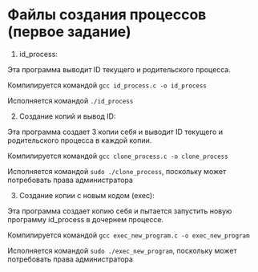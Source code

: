 # Файлы создания процессов (первое задание)

1. id_process:

Эта программа выводит ID текущего и родительского процесса. 

Компилируется командой ```gcc id_process.c -o id_process```

Исполняется командой ```./id_process```

2. Создание копий и вывод ID:

Эта программа создает 3 копии себя и выводит ID текущего и родительского процесса в каждой копии.

Компилируется командой ```gcc clone_process.c -o clone_process```

Исполняется командой ```sudo ./clone_process```, поскольку может потребовать права администратора


3. Создание копии с новым кодом (exec):

Эта программа создает копию себя и пытается запустить новую программу id_process в дочернем процессе.

Компилируется командой ```gcc exec_new_program.c -o exec_new_program```

Исполняется командой ```sudo ./exec_new_program```, поскольку может потребовать права администратора